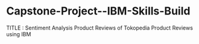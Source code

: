 # Capstone-Project--IBM-Skills-Build
TITLE :  Sentiment Analysis Product Reviews of Tokopedia Product Reviews using IBM
